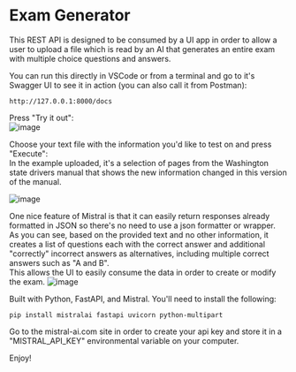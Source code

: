# Exam Generator
This REST API is designed to be consumed by a UI app in order to allow a user to upload a file which is read by an AI that generates an entire exam with multiple choice questions and answers.  

You can run this directly in VSCode or from a terminal and go to it's Swagger UI to see it in action (you can also call it from Postman):  
```
http://127.0.0.1:8000/docs
```
Press "Try it out":  
![image](https://github.com/rcorvus/ExamGenerator/assets/5025458/2c8753bd-5bbc-4938-b776-368248880a9a)

Choose your text file with the information you'd like to test on and press "Execute":  
In the example uploaded, it's a selection of pages from the Washington state drivers manual that shows the new information changed in this version of the manual.  

![image](https://github.com/rcorvus/ExamGenerator/assets/5025458/389ed2a3-9c35-424c-8c37-b0bafa333910)

One nice feature of Mistral is that it can easily return responses already formatted in JSON so there's no need to use a json formatter or wrapper.  
As you can see, based on the provided text and no other information, it creates a list of questions each with the correct answer and additional "correctly" incorrect answers as alternatives, including multiple correct answers such as "A and B".  
This allows the UI to easily consume the data in order to create or modify the exam.
![image](https://github.com/rcorvus/ExamGenerator/assets/5025458/40e2a968-c565-484a-9a6a-ac7357697fd2)


Built with Python, FastAPI, and Mistral.
You'll need to install the following:  
``` 
pip install mistralai fastapi uvicorn python-multipart  
```
Go to the mistral-ai.com site in order to create your api key and store it in a "MISTRAL_API_KEY" environmental variable on your computer.

Enjoy!
